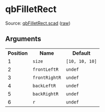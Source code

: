 # qbFilletRect

Source: [qbFilletRect.scad](https://github.com/little-blossom/openscad-qbase/blob/master/qbFilletRect.scad) ([raw](https://raw.githubusercontent.com/little-blossom/openscad-qbase/master/qbFilletRect.scad))

## Arguments

<table>
<tr><th>Position</th><th>Name</th><th>Default</th></tr>
<tr><td>1</td><td><code>size</code></td><td><code>[10, 10, 10]</code></td></tr>
<tr><td>2</td><td><code>frontLeftR</code></td><td><code>undef</code></td></tr>
<tr><td>3</td><td><code>frontRightR</code></td><td><code>undef</code></td></tr>
<tr><td>4</td><td><code>backLeftR</code></td><td><code>undef</code></td></tr>
<tr><td>5</td><td><code>backRightR</code></td><td><code>undef</code></td></tr>
<tr><td>6</td><td><code>r</code></td><td><code>undef</code></td></tr>
</table>